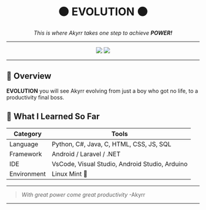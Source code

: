 <h1 align="center">⚫ EVOLUTION ⚫</h1>

<p align="center">
  <em>This is where Akyrr takes one step to achieve <strong>POWER!</strong></em>
</p>

---

<p align="center">
  <img src="https://img.shields.io/badge/Status-Active-success?style=for-the-badge" />
  <img src="https://img.shields.io/badge/Made%20by-Akyrr-black?style=for-the-badge" />
</p>

---

## 🌌 Overview

**EVOLUTION** you will see Akyrr evolving from just a boy who got no life, to a productivity final boss.


## 🧩 What I Learned So Far
| Category | Tools |
|-----------|--------|
| Language | Python, C#, Java, C, HTML, CSS, JS, SQL |
| Framework | Android / Laravel / .NET |
| IDE | VsCode, Visual Studio, Android Studio, Arduino |
| Environment | Linux Mint 🐧 |

---
>  *With great power come great productivity*
>  -Akyrr  
---
